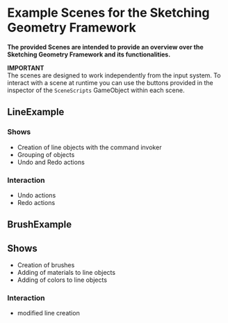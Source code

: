 ﻿# Example Scenes for the Sketching Geometry Framework

**The provided Scenes are intended to provide an overview over the Sketching Geometry Framework and its functionalities.**<br>

**IMPORTANT**<br>
The scenes are designed to work independently from the input system.
To interact with a scene at runtime you can use the buttons provided in the inspector of the `SceneScripts` GameObject within each scene.

## LineExample

### Shows
- Creation of line objects with the command invoker
- Grouping of objects
- Undo and Redo actions

### Interaction
- Undo actions
- Redo actions

## BrushExample

## Shows
- Creation of brushes
- Adding of materials to line objects
- Adding of colors to line objects

### Interaction
- modified line creation